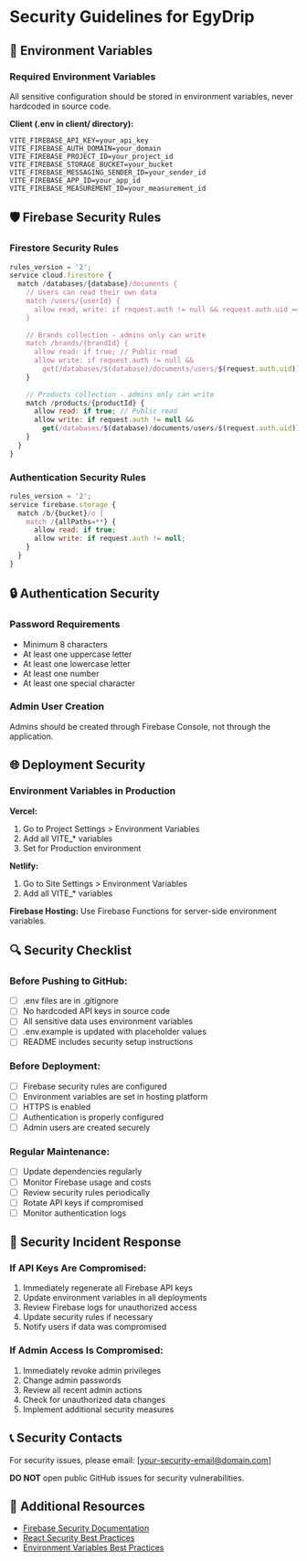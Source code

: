 # Security Guidelines for EgyDrip

## 🔐 Environment Variables

### Required Environment Variables
All sensitive configuration should be stored in environment variables, never hardcoded in source code.

**Client (.env in client/ directory):**
```env
VITE_FIREBASE_API_KEY=your_api_key
VITE_FIREBASE_AUTH_DOMAIN=your_domain
VITE_FIREBASE_PROJECT_ID=your_project_id
VITE_FIREBASE_STORAGE_BUCKET=your_bucket
VITE_FIREBASE_MESSAGING_SENDER_ID=your_sender_id
VITE_FIREBASE_APP_ID=your_app_id
VITE_FIREBASE_MEASUREMENT_ID=your_measurement_id
```

## 🛡️ Firebase Security Rules

### Firestore Security Rules
```javascript
rules_version = '2';
service cloud.firestore {
  match /databases/{database}/documents {
    // Users can read their own data
    match /users/{userId} {
      allow read, write: if request.auth != null && request.auth.uid == userId;
    }
    
    // Brands collection - admins only can write
    match /brands/{brandId} {
      allow read: if true; // Public read
      allow write: if request.auth != null && 
        get(/databases/$(database)/documents/users/$(request.auth.uid)).data.role == "admin";
    }
    
    // Products collection - admins only can write
    match /products/{productId} {
      allow read: if true; // Public read
      allow write: if request.auth != null && 
        get(/databases/$(database)/documents/users/$(request.auth.uid)).data.role == "admin";
    }
  }
}
```

### Authentication Security Rules
```javascript
rules_version = '2';
service firebase.storage {
  match /b/{bucket}/o {
    match /{allPaths=**} {
      allow read: if true;
      allow write: if request.auth != null;
    }
  }
}
```

## 🔒 Authentication Security

### Password Requirements
- Minimum 8 characters
- At least one uppercase letter
- At least one lowercase letter
- At least one number
- At least one special character

### Admin User Creation
Admins should be created through Firebase Console, not through the application.

## 🌐 Deployment Security

### Environment Variables in Production

**Vercel:**
1. Go to Project Settings > Environment Variables
2. Add all VITE_* variables
3. Set for Production environment

**Netlify:**
1. Go to Site Settings > Environment Variables
2. Add all VITE_* variables

**Firebase Hosting:**
Use Firebase Functions for server-side environment variables.

## 🔍 Security Checklist

### Before Pushing to GitHub:
- [ ] .env files are in .gitignore
- [ ] No hardcoded API keys in source code
- [ ] All sensitive data uses environment variables
- [ ] .env.example is updated with placeholder values
- [ ] README includes security setup instructions

### Before Deployment:
- [ ] Firebase security rules are configured
- [ ] Environment variables are set in hosting platform
- [ ] HTTPS is enabled
- [ ] Authentication is properly configured
- [ ] Admin users are created securely

### Regular Maintenance:
- [ ] Update dependencies regularly
- [ ] Monitor Firebase usage and costs
- [ ] Review security rules periodically
- [ ] Rotate API keys if compromised
- [ ] Monitor authentication logs

## 🚨 Security Incident Response

### If API Keys Are Compromised:
1. Immediately regenerate all Firebase API keys
2. Update environment variables in all deployments
3. Review Firebase logs for unauthorized access
4. Update security rules if necessary
5. Notify users if data was compromised

### If Admin Access Is Compromised:
1. Immediately revoke admin privileges
2. Change admin passwords
3. Review all recent admin actions
4. Check for unauthorized data changes
5. Implement additional security measures

## 📞 Security Contacts

For security issues, please email: [your-security-email@domain.com]

**DO NOT** open public GitHub issues for security vulnerabilities.

## 🔗 Additional Resources

- [Firebase Security Documentation](https://firebase.google.com/docs/rules)
- [React Security Best Practices](https://owasp.org/www-project-top-ten/)
- [Environment Variables Best Practices](https://12factor.net/config)

